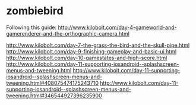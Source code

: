 zombiebird
==========

Following this guide: http://www.kilobolt.com/day-4-gameworld-and-gamerenderer-and-the-orthographic-camera.html

http://www.kilobolt.com/day-7-the-grass-the-bird-and-the-skull-pipe.html
http://www.kilobolt.com/day-9-finishing-gameplay-and-basic-ui.html
http://www.kilobolt.com/day-10-gamestates-and-high-score.html
http://www.kilobolt.com/day-11-supporting-iosandroid--splashscreen-menus-and-tweening.html
http://www.kilobolt.com/day-11-supporting-iosandroid--splashscreen-menus-and-tweening.html#408075474175243710
http://www.kilobolt.com/day-11-supporting-iosandroid--splashscreen-menus-and-tweening.html#346544927396235900
